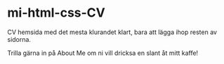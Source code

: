 # mi-html-css-CV

CV hemsida med det mesta klurandet klart, bara att lägga ihop resten av sidorna. 

Trilla gärna in på About Me om ni vill dricksa en slant åt mitt kaffe! 
